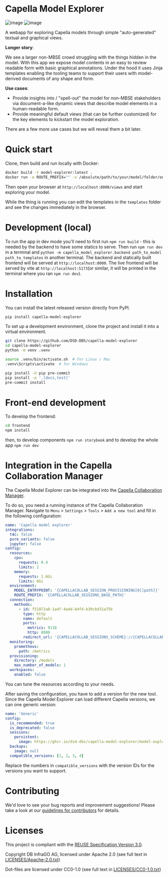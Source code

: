 <!--
 ~ Copyright DB InfraGO AG and contributors
 ~ SPDX-License-Identifier: Apache-2.0
 -->

# Capella Model Explorer

![image](https://github.com/DSD-DBS/capella-model-explorer/actions/workflows/build-test-publish.yml/badge.svg)
![image](https://github.com/DSD-DBS/capella-model-explorer/actions/workflows/lint.yml/badge.svg)

A webapp for exploring Capella models through simple "auto-generated" textual
and graphical views.

**Longer story**:

We see a larger non-MBSE crowd struggling with the things hidden in the model.
With this app we expose model contents in an easy to review readable form with
basic graphical annotations. Under the hood it uses Jinja templates enabling
the tooling teams to support their users with model-derived documents of any
shape and form.

**Use cases**:

- Provide insights into / "spell-out" the model for non-MBSE stakeholders via
  document-a-like dynamic views that describe model elements in a
  human-readable form.
- Provide meaningful default views (that can be further customized) for the key
  elements to kickstart the model exploration.

There are a few more use cases but we will reveal them a bit later.

# Quick start

Clone, then build and run locally with Docker:

```bash
docker build -t model-explorer:latest .
docker run -e ROUTE_PREFIX="" -v /absolute/path/to/your/model/folder/on/host:/model -v $(pwd)/templates:/views -p 8000:8000 model-explorer
```

Then open your browser at `http://localhost:8000/views` and start exploring
your model.

While the thing is running you can edit the templates in the `templates` folder
and see the changes immediately in the browser.

# Development (local)

To run the app in dev mode you'll need to first run `npm run build` - this is
needed by the backend to have some statics to serve. Then run `npm run dev` in
a terminal and
`python -m capella_model_explorer.backend path_to_model path_to_templates` in
another terminal. The backend and statically built frontend will be served at
`http://localhost:8000`. The live frontend will be served by vite at
`http://localhost:5173`(or similar, it will be printed in the terminal where
you ran `npm run dev`).

# Installation

You can install the latest released version directly from PyPI.

```sh
pip install capella-model-explorer
```

To set up a development environment, clone the project and install it into a
virtual environment.

```sh
git clone https://github.com/DSD-DBS/capella-model-explorer
cd capella-model-explorer
python -m venv .venv

source .venv/bin/activate.sh  # for Linux / Mac
.venv\Scripts\activate  # for Windows

pip install -U pip pre-commit
pip install -e '.[docs,test]'
pre-commit install
```

# Front-end development

To develop the frontend:

```bash
cd frontend
npm install
```

then, to develop components `npm run storybook` and to develop the whole app
`npm run dev`

# Integration in the Capella Collaboration Manager

The Capella Model Explorer can be integrated into the
[Capella Collaboration Manager](https://github.com/DSD-DBS/capella-collab-manager).

To do so, you need a running instance of the Capella Collaboration Manager.
Navigate to `Menu` > `Settings` > `Tools` > `Add a new tool` and fill in the
following configuration:

```yaml
name: 'Capella model explorer'
integrations:
  t4c: false
  pure_variants: false
  jupyter: false
config:
  resources:
    cpu:
      requests: 0.4
      limits: 2
    memory:
      requests: 1.6Gi
      limits: 6Gi
  environment:
    MODEL_ENTRYPOINT: '{CAPELLACOLLAB_SESSION_PROVISIONING[0][path]}'
    ROUTE_PREFIX: '{CAPELLACOLLAB_SESSIONS_BASE_PATH}'
  connection:
    methods:
      - id: f51872a8-1a4f-4a4d-b4f4-b39cbd31a75b
        type: http
        name: default
        ports:
          metrics: 9118
          http: 8000
        redirect_url: '{CAPELLACOLLAB_SESSIONS_SCHEME}://{CAPELLACOLLAB_SESSIONS_HOST}:{CAPELLACOLLAB_SESSIONS_PORT}{CAPELLACOLLAB_SESSIONS_BASE_PATH}/'
  monitoring:
    prometheus:
      path: /metrics
  provisioning:
    directory: /models
    max_number_of_models: 1
  workspaces:
    enabled: false
```

You can tune the resources according to your needs.

After saving the configuration, you have to add a version for the new tool.
Since the Capella Model Explorer can load different Capella versions, we can
one generic version:

```yaml
name: 'Generic'
config:
  is_recommended: true
  is_deprecated: false
  sessions:
    persistent:
      image: https://ghcr.io/dsd-dbs/capella-model-explorer/model-explorer:latest
  backups:
    image: null
  compatible_versions: [1, 2, 3, 4]
```

Replace the numbers in `compatible_versions` with the version IDs for the
versions you want to support.

# Contributing

We'd love to see your bug reports and improvement suggestions! Please take a
look at our [guidelines for contributors](CONTRIBUTING.md) for details.

# Licenses

This project is compliant with the
[REUSE Specification Version 3.0](https://git.fsfe.org/reuse/docs/src/commit/d173a27231a36e1a2a3af07421f5e557ae0fec46/spec.md).

Copyright DB InfraGO AG, licensed under Apache 2.0 (see full text in
[LICENSES/Apache-2.0.txt](LICENSES/Apache-2.0.txt))

Dot-files are licensed under CC0-1.0 (see full text in
[LICENSES/CC0-1.0.txt](LICENSES/CC0-1.0.txt))
